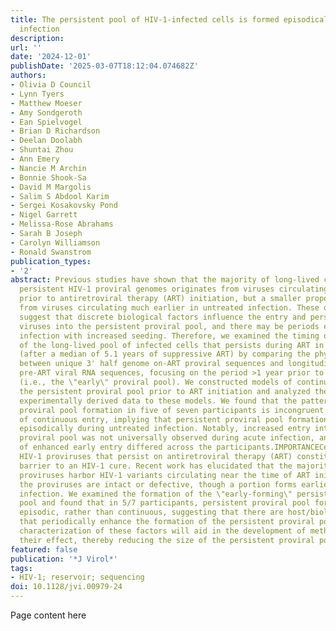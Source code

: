 ```yaml
---
title: The persistent pool of HIV-1-infected cells is formed episodically during untreated
  infection
description:
url: ''
date: '2024-12-01'
publishDate: '2025-03-07T18:12:04.074682Z'
authors:
- Olivia D Council
- Lynn Tyers
- Matthew Moeser
- Amy Sondgeroth
- Ean Spielvogel
- Brian D Richardson
- Deelan Doolabh
- Shuntai Zhou
- Ann Emery
- Nancie M Archin
- Bonnie Shook-Sa
- David M Margolis
- Salim S Abdool Karim
- Sergei Kosakovsky Pond
- Nigel Garrett
- Melissa-Rose Abrahams
- Sarah B Joseph
- Carolyn Williamson
- Ronald Swanstrom
publication_types:
- '2'
abstract: Previous studies have shown that the majority of long-lived cells harboring
  persistent HIV-1 proviral genomes originates from viruses circulating in the year
  prior to antiretroviral therapy (ART) initiation, but a smaller proportion originates
  from viruses circulating much earlier in untreated infection. These observations
  suggest that discrete biological factors influence the entry and persistence of
  viruses into the persistent proviral pool, and there may be periods earlier in untreated
  infection with increased seeding. Therefore, we examined the timing of formation
  of the long-lived pool of infected cells that persists during ART in seven women
  (after a median of 5.1 years of suppressive ART) by comparing the phylogenetic distance
  between unique 3' half genome on-ART proviral sequences and longitudinally sampled
  pre-ART viral RNA sequences, focusing on the period >1 year prior to ART initiation
  (i.e., the \"early\" proviral pool). We constructed models of continuous entry into
  the persistent proviral pool prior to ART initiation and analyzed the fit of our
  experimentally derived data to these models. We found that the pattern of persistent
  proviral pool formation in five of seven participants is incongruent with a model
  of continuous entry, implying that persistent proviral pool formation can occur
  episodically during untreated infection. Notably, increased entry into the persistent
  proviral pool was not universally observed during acute infection, and the timing
  of enhanced early entry differed across the participants.IMPORTANCECells harboring
  HIV-1 proviruses that persist on antiretroviral therapy (ART) constitute the main
  barrier to an HIV-1 cure. Recent work has elucidated that the majority of persisting
  proviruses harbor HIV-1 variants circulating near the time of ART initiation, whether
  the proviruses are intact or defective, though a portion forms earlier in untreated
  infection. We examined the formation of the \"early-forming\" persistent proviral
  pool and found that in 5/7 participants, persistent proviral pool formation was
  episodic, rather than continuous, suggesting that there are host/biological factors
  that periodically enhance the formation of the persistent proviral pool. Further
  characterization of these factors will aid in the development of methods to abrogate
  their effect, thereby reducing the size of the persistent proviral pool.
featured: false
publication: '*J Virol*'
tags:
- HIV-1; reservoir; sequencing
doi: 10.1128/jvi.00979-24
---
```


Page content here